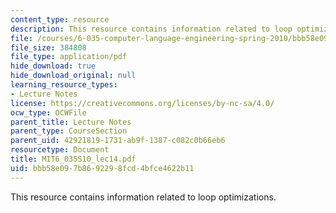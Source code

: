 ```yaml
---
content_type: resource
description: This resource contains information related to loop optimizations.
file: /courses/6-035-computer-language-engineering-spring-2010/bbb58e097b8692298fcd4bfce4622b11_MIT6_035S10_lec14.pdf
file_size: 384808
file_type: application/pdf
hide_download: true
hide_download_original: null
learning_resource_types:
- Lecture Notes
license: https://creativecommons.org/licenses/by-nc-sa/4.0/
ocw_type: OCWFile
parent_title: Lecture Notes
parent_type: CourseSection
parent_uid: 42921819-1731-ab9f-1387-c082c0b66eb6
resourcetype: Document
title: MIT6_035S10_lec14.pdf
uid: bbb58e09-7b86-9229-8fcd-4bfce4622b11
---
```

This resource contains information related to loop optimizations.
